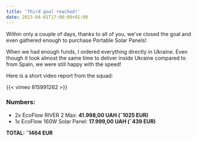```yaml
---
title: 'Third goal reached!'
date: 2023-04-01T17:00:00+02:00
---
```


Within only a couple of days, thanks to all of you, we've closed the goal and even gathered enough to purchase Portable Solar Panels!

When we had enough funds, I ordered everything directly in Ukraine.
Even though it took almost the same time to deliver inside Ukraine compared to from Spain, we were still happy with the speed!

Here is a short video report from the squad:

{{< vimeo 815991262 >}}

### Numbers:

- 2x EcoFlow RIVER 2 Max: **41.998,00 UAH (˜1025 EUR)**
- 1x EcoFlow 160W Solar Panel: **17.999,00 UAH (˜439 EUR)**

**TOTAL: ˜1464 EUR**
